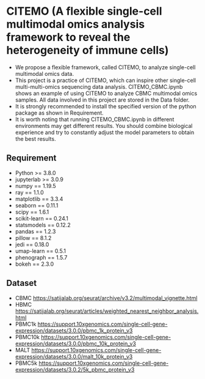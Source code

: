 # CITEMO (A flexible single-cell multimodal omics analysis framework to reveal the heterogeneity of immune cells)
* We propose a flexible framework, called CITEMO, to analyze single-cell multimodal omics data. 
* This project is a practice of CITEMO, which can inspire other single-cell multi-multi-omics sequencing data analysis. CITEMO_CBMC.ipynb shows an example of using CITEMO to analyze CBMC multimodal omics samples. All data involved in this project are stored in the Data folder. 
* It is strongly recommended to install the specified version of the python package as shown in Requirement. 
* It is worth noting that running CITEMO_CBMC.ipynb in different environments may get different results. You should combine biological experience and try to constantly adjust the model parameters to obtain the best results.
## Requirement
* Python >= 3.8.0
* jupyterlab >= 3.0.9
* numpy == 1.19.5
* ray == 1.1.0
* matplotlib == 3.3.4
* seaborn == 0.11.1
* scipy == 1.6.1
* scikit-learn == 0.24.1
* statsmodels == 0.12.2
* pandas == 1.2.3
* pillow == 8.1.2
* jedi == 0.18.0
* umap-learn == 0.5.1
* phenograph == 1.5.7
* bokeh == 2.3.0
## Dataset
* CBMC
<https://satijalab.org/seurat/archive/v3.2/multimodal_vignette.html>
* HBMC
<https://satijalab.org/seurat/articles/weighted_nearest_neighbor_analysis.html>
* PBMC1k
<https://support.10xgenomics.com/single-cell-gene-expression/datasets/3.0.0/pbmc_1k_protein_v3>
* PBMC10k
<https://support.10xgenomics.com/single-cell-gene-expression/datasets/3.0.0/pbmc_10k_protein_v3>
* MALT
<https://support.10xgenomics.com/single-cell-gene-expression/datasets/3.0.0/malt_10k_protein_v3>
* PBMC5k
<https://support.10xgenomics.com/single-cell-gene-expression/datasets/3.0.2/5k_pbmc_protein_v3>
